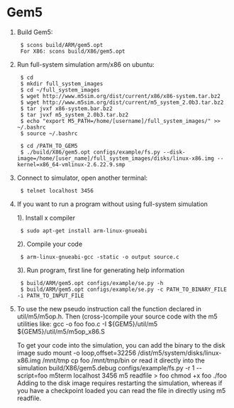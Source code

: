Gem5
=======

1. Build Gem5:

		$ scons build/ARM/gem5.opt
		For X86: scons build/X86/gem5.opt

2. Run full-system simulation arm/x86 on ubuntu:

		$ cd 
		$ mkdir full_system_images
		$ cd ~/full_system_images
		$ wget http://www.m5sim.org/dist/current/x86/x86-system.tar.bz2 
		$ wget http://www.m5sim.org/dist/current/m5_system_2.0b3.tar.bz2
		$ tar jvxf x86-system.bar.bz2
		$ tar jvxf m5_system_2.0b3.tar.bz2
		$ echo "export M5_PATH=/home/[username]/full_system_images/" >> ~/.bashrc
		$ source ~/.bashrc
	
		$ cd /PATH_TO_GEM5
		$ ./build/X86/gem5.opt configs/example/fs.py --disk-image=/home/[user_name]/full_system_images/disks/linux-x86.img --kernel=x86_64-vmlinux-2.6.22.9.smp

3. Connect to simulator, open another terminal:

		$ telnet localhost 3456

4. If you want to run a program without using full-system simulation

	1). Install x compiler

		$ sudo apt-get install arm-linux-gnueabi
		
	2). Compile your code

		$ arm-linux-gnueabi-gcc -static -o output source.c

	3). Run program, first line for generating help information
	
		$ build/ARM/gem5.opt configs/example/se.py -h 
		$ build/ARM/gem5.opt configs/example/se.py -c PATH_TO_BINARY_FILE -i PATH_TO_INPUT_FILE

5. To use the new pseudo instruction call the function declared in util/m5/m5op.h. 
   Then (cross-)compile your source code with the m5 utilities like:
  	gcc -o foo foo.c -I ${GEM5}/util/m5 ${GEM5}/util/m5/m5op_x86.S


   To get your code into the simulation, you can add the binary to the disk image 
	sudo mount -o loop,offset=32256 /dist/m5/system/disks/linux-x86.img /mnt/tmp cp foo /mnt/tmp/bin
   or read it directly into the simulation 
	build/X86/gem5.debug configs/example/fs.py -r 1 --script=foo m5term localhost 3456 
	m5 readfile > foo chmod +x foo ./foo
   Adding to the disk image requires restarting the simulation, 
   whereas if you have a checkpoint loaded you can read the file in directly using m5 readfile.
